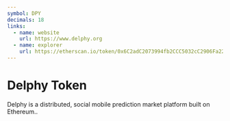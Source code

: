 ```yaml
---
symbol: DPY
decimals: 18
links:
  - name: website
    url: https://www.delphy.org
  - name: explorer
    url: https://etherscan.io/token/0x6C2adC2073994fb2CCC5032cC2906Fa221e9B391
---
```


# Delphy Token

Delphy is a distributed, social mobile prediction market platform built on Ethereum..
